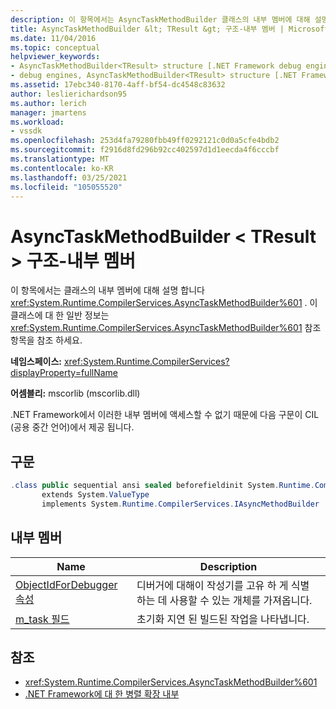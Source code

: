 ```yaml
---
description: 이 항목에서는 AsyncTaskMethodBuilder 클래스의 내부 멤버에 대해 설명 합니다. System.runtime.compilerservices.
title: AsyncTaskMethodBuilder &lt; TResult &gt; 구조-내부 멤버 | Microsoft Docs
ms.date: 11/04/2016
ms.topic: conceptual
helpviewer_keywords:
- AsyncTaskMethodBuilder<TResult> structure [.NET Framework debug engines]
- debug engines, AsyncTaskMethodBuilder<TResult> structure [.NET Framework]
ms.assetid: 17ebc340-8170-4aff-bf54-dc4548c83632
author: leslierichardson95
ms.author: lerich
manager: jmartens
ms.workload:
- vssdk
ms.openlocfilehash: 253d4fa79280fbb49ff0292121c0d0a5cfe4bdb2
ms.sourcegitcommit: f2916d8fd296b92cc402597d1d1eecda4f6cccbf
ms.translationtype: MT
ms.contentlocale: ko-KR
ms.lasthandoff: 03/25/2021
ms.locfileid: "105055520"
---
```

# <a name="asynctaskmethodbuilderlttresultgt-structure---internal-members"></a>AsyncTaskMethodBuilder &lt; TResult &gt; 구조-내부 멤버
이 항목에서는 클래스의 내부 멤버에 대해 설명 합니다 <xref:System.Runtime.CompilerServices.AsyncTaskMethodBuilder%601> . 이 클래스에 대 한 일반 정보는 <xref:System.Runtime.CompilerServices.AsyncTaskMethodBuilder%601> 참조 항목을 참조 하세요.

 **네임스페이스:** <xref:System.Runtime.CompilerServices?displayProperty=fullName>

 **어셈블리:** mscorlib (mscorlib.dll)

 .NET Framework에서 이러한 내부 멤버에 액세스할 수 없기 때문에 다음 구문이 CIL (공용 중간 언어)에서 제공 됩니다.

## <a name="syntax"></a>구문

```csharp
.class public sequential ansi sealed beforefieldinit System.Runtime.CompilerServices.AsyncTaskMethodBuilder`1<TResult>
       extends System.ValueType
       implements System.Runtime.CompilerServices.IAsyncMethodBuilder
```

## <a name="internal-members"></a>내부 멤버

|Name|Description|
|----------|-----------------|
|[ObjectIdForDebugger 속성](../../extensibility/debugger/asynctaskmethodbuilder-tresult-objectidfordebugger-property.md)|디버거에 대해이 작성기를 고유 하 게 식별 하는 데 사용할 수 있는 개체를 가져옵니다.|
|[m_task 필드](../../extensibility/debugger/asynctaskmethodbuilder-tresult-m-task-field.md)|초기화 지연 된 빌드된 작업을 나타냅니다.|

## <a name="see-also"></a>참조
- <xref:System.Runtime.CompilerServices.AsyncTaskMethodBuilder%601>
- [.NET Framework에 대 한 병렬 확장 내부](../../extensibility/debugger/parallel-extension-internals-for-the-dotnet-framework.md)
